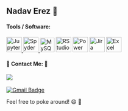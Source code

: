 <h2> Nadav Erez 👋 </h2>

<h4> Tools / Software: </h4>

<a href="https://jupyter.org/">
  <img 
    alt="Jupyter Notebook"
    height="40"
    width="40"
    src="https://cdn.icon-icons.com/icons2/2667/PNG/512/jupyter_app_icon_161280.png" />
 </a>
<a href="https://www.spyder-ide.org/">
  <img 
    alt="Spyder"
    height="40"
    width="40"
    src="https://www.iconninja.com/files/387/241/224/spyder-icon.png" />
  </a>
  <img 
    alt="MySQL"
    height="38"
    width="38"
    src="https://gogeticon.net/files/3163570/8c769724b1beaf7ab86ba104d2545e90.png" />
  <img 
    alt="RStudio"
    height="40"
    width="40"
    src="https://cdn.icon-icons.com/icons2/1508/PNG/512/rstudio_104598.png" />
  <img 
    alt="Power BI"
    height="40"
    width="40"
    src="https://www.enliten-it.com/wp-content/uploads/2018/12/PowerBI-Icon.png" />
  <img 
    alt="Jira"
    height="40"
    width="40"
    src="https://cdn-icons-png.flaticon.com/512/5968/5968875.png" />
  <img 
    alt="Excel"
    height="40"
    width="40"
    src="https://upload.wikimedia.org/wikipedia/commons/thumb/3/34/Microsoft_Office_Excel_%282019%E2%80%93present%29.svg/768px-Microsoft_Office_Excel_%282019%E2%80%93present%29.svg.png?20190925171014" />
    
<h4> 📱  Contact Me: 📱 </h4>
<a href="https://www.linkedin.com/in/tamir-kaliyahu-1559491a6/"><img src="https://img.shields.io/badge/-Nadav%20Erez-blue?style=plastic&logo=Linkedin&logoColor=white&link=hhttps://www.linkedin.com/in/nadaverez/" /></a>&nbsp;&nbsp;&nbsp;&nbsp


[![Gmail Badge](https://img.shields.io/badge/-nadaverez56@gmail.com-c14438?style=plastic&logo=Gmail&logoColor=white&link=mailto:nadaverez56@gmail.com)](mailto:nadaverez56@gmail.com)

Feel free to poke around! 😄 👀
